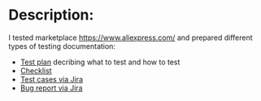 # Description:

I tested marketplace https://www.aliexpress.com/ and prepared different types of testing documentation:

<ul>
<li> <a href="https://docs.google.com/document/d/1z0yca2sG_tzvNUJW0wVEmTtTyjGBW72YDPvn41b407A/edit?usp=sharing">Test plan</a> decribing what to test and how to test</li>
<li> <a href="https://docs.google.com/spreadsheets/d/17kYOxQpYwqVJgK91EY587rasdF1MM7Zu2QJAj2YUjLc/edit?usp=sharing">Checklist</li>
<li> <a href="">Test cases via Jira</li>
<li> <a href="">Bug report via Jira</li>
</ul>
